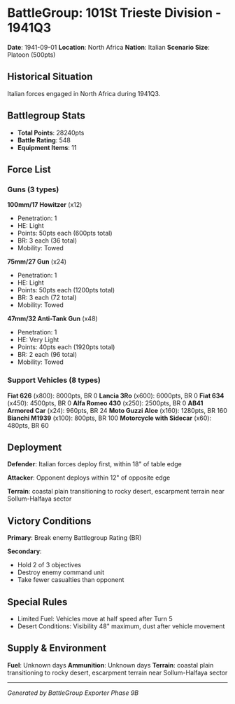 # BattleGroup: 101St Trieste Division - 1941Q3

**Date**: 1941-09-01
**Location**: North Africa
**Nation**: Italian
**Scenario Size**: Platoon (500pts)

## Historical Situation

Italian forces engaged in North Africa during 1941Q3.

## Battlegroup Stats

- **Total Points**: 28240pts
- **Battle Rating**: 548
- **Equipment Items**: 11

## Force List

### Guns (3 types)

**100mm/17 Howitzer** (x12)
- Penetration: 1
- HE: Light
- Points: 50pts each (600pts total)
- BR: 3 each (36 total)
- Mobility: Towed

**75mm/27 Gun** (x24)
- Penetration: 1
- HE: Light
- Points: 50pts each (1200pts total)
- BR: 3 each (72 total)
- Mobility: Towed

**47mm/32 Anti-Tank Gun** (x48)
- Penetration: 1
- HE: Very Light
- Points: 40pts each (1920pts total)
- BR: 2 each (96 total)
- Mobility: Towed

### Support Vehicles (8 types)

**Fiat 626** (x800): 8000pts, BR 0
**Lancia 3Ro** (x600): 6000pts, BR 0
**Fiat 634** (x450): 4500pts, BR 0
**Alfa Romeo 430** (x250): 2500pts, BR 0
**AB41 Armored Car** (x24): 960pts, BR 24
**Moto Guzzi Alce** (x160): 1280pts, BR 160
**Bianchi M1939** (x100): 800pts, BR 100
**Motorcycle with Sidecar** (x60): 480pts, BR 60

## Deployment

**Defender**: Italian forces deploy first, within 18" of table edge

**Attacker**: Opponent deploys within 12" of opposite edge

**Terrain**: coastal plain transitioning to rocky desert, escarpment terrain near Sollum-Halfaya sector

## Victory Conditions

**Primary**: Break enemy Battlegroup Rating (BR)

**Secondary**:
- Hold 2 of 3 objectives
- Destroy enemy command unit
- Take fewer casualties than opponent

## Special Rules

- Limited Fuel: Vehicles move at half speed after Turn 5
- Desert Conditions: Visibility 48" maximum, dust after vehicle movement

## Supply & Environment

**Fuel**: Unknown days
**Ammunition**: Unknown days
**Terrain**: coastal plain transitioning to rocky desert, escarpment terrain near Sollum-Halfaya sector

---

*Generated by BattleGroup Exporter Phase 9B*
